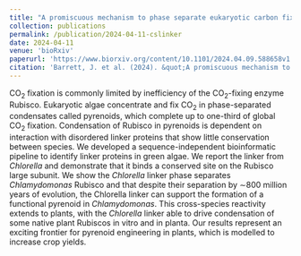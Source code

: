 ```yaml
---
title: "A promiscuous mechanism to phase separate eukaryotic carbon fixation in the green lineage"
collection: publications
permalink: /publication/2024-04-11-cslinker
date: 2024-04-11
venue: 'bioRxiv'
paperurl: 'https://www.biorxiv.org/content/10.1101/2024.04.09.588658v1'
citation: 'Barrett, J. et al. (2024). &quot;A promiscuous mechanism to phase separate eukaryotic carbon fixation in the green lineage.&quot; <i>bioRxiv.</i> (2024)'
---
```



CO<sub>2</sub> fixation is commonly limited by inefficiency of the CO<sub>2</sub>-fixing enzyme Rubisco. Eukaryotic algae concentrate and fix CO<sub>2</sub> in phase-separated condensates called pyrenoids, which complete up to one-third of global CO<sub>2</sub> fixation. Condensation of Rubisco in pyrenoids is dependent on interaction with disordered linker proteins that show little conservation between species. We developed a sequence-independent bioinformatic pipeline to identify linker proteins in green algae. We report the linker from <i>Chlorella</i> and demonstrate that it binds a conserved site on the Rubisco large subunit. We show the <i>Chlorella</i> linker phase separates <i>Chlamydomonas</i> Rubisco and that despite their separation by ∼800 million years of evolution, the Chlorella linker can support the formation of a functional pyrenoid in <i>Chlamydomonas</i>. This cross-species reactivity extends to plants, with the <i>Chlorella</i> linker able to drive condensation of some native plant Rubiscos in vitro and in planta. Our results represent an exciting frontier for pyrenoid engineering in plants, which is modelled to increase crop yields.